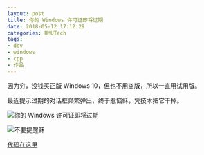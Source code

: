 ```yaml
---
layout: post
title: 你的 Windows 许可证即将过期
date: 2018-05-12 17:12:29
categories: UMUTech
tags:
- dev
- windows
- cpp
- 作品
---
```

因为穷，没钱买正版 Windows 10，但也不用盗版，所以一直用试用版。

最近提示过期的对话框频繁弹出，终于惹恼稣，凭技术把它干掉。

![你的 Windows 许可证即将过期](/images/20180512-0.png "你的 Windows 许可证即将过期")

![不要提醒稣](/images/20180512-1.png "不要提醒稣")

[代码在这里](https://gitee.com/umutech/windows-cpp/tree/master/source/utility/PreventLicensingUI)
